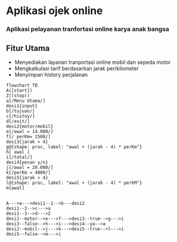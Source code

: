 # Aplikasi ojek online
### Aplikasi pelayanan tranfortasi online karya anak bangsa
## Fitur Utama
* Menyediakan layanan tranportasi online mobil dan sepeda motor
* Mengkalkulasi tarif berdasarkan jarak per/kilometer
* Menyimpan history perjalanan

```mermaid 
flowchart TB
A([start])
Z((stop))
a[/Menu Utama/]
desi1{input}
b[/tujuan/]
c[/histoy/]
d[/exit/]
desi2{motor/mobil}
e[/awal = 14.000/]
f[/ perKm= 2500/]
desi3{jarak > 4}
g@{shape: proc, label: "awal + (jarak - 4) * perKm"}
h[ awal ]
i[/total/]
desi4{pesan y/n}
j[/awal = 20.000/]
k[/perKm = 4000/]
desi5{jarak > 4}
l@{shape: proc, label: "awal + (jarak - 4) * perkM"}
m[awal]


A--->a--->desi1--1-->b---desi2
desi1--2-->c--->a
desi1--3-->d--->Z
desi2--motor-->e--->f--->desi3--true-->g--->i
desi3--false-->h--->i--->desi4--ya-->a
desi2--mobil-->j--->k--->desi5--true-->l--->i
desi5--false-->m--->i

```